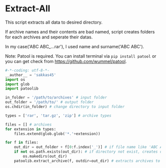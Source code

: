 Extract-All
===========
This script extracts all data to desired directory.

If archive names and their contents are bad named, script creates folders for each archives and seperate their datas.

In my case('ABC ABC_...rar'), I used name and surname('ABC ABC').


Note: Patool is required. You can install terminal via ```pip install patool``` or you can get check from https://github.com/wummel/patool.

```python
#-*-coding: utf-8-*-
__author__ = 'sakkas45'
import os
import glob
import patoolib

in_folder = '/path/to/archives' # input folder
out_folder = '/path/to/' # output folder
os.chdir(in_folder) # change directory to input folder

types = ['rar', 'tar.gz', 'zip'] # archive types

files = [] # archives
for extension in types:
    files.extend(glob.glob('*.'+extension))

for f in files:
    out_dir = out_folder + f[0:f.index('_')] # if file name like 'ABC ABC_...rar' , it takes ABC ABC
    if not os.path.exists(out_dir): # if directory not exist, creates directory
        os.makedirs(out_dir)
    patoolib.extract_archive(f, outdir=out_dir) # extracts archives to desired directory
```
